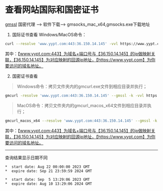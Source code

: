 # 查看网站国际和国密证书

[gmssl](https://gmssl.cn/gmssl/index.jsp) 国密代理 --> 软件下载--> gmsocks_mac_x64,gmsocks.exe下载地址

1. 国际证书查看
Windows/MacOS命令：

```sh
curl --resolve 'www.yypt.com:443:36.150.14.145' -vvl https://www.yypt.com
```
	
其中：【www.yypt.com:443】为域名+端口号与【36.150.14.145】的ip做映射关联，【36.150.14.145】为对应映射的回源ip地址，【https://www.yypt.com】为你要访问的域名地址。

2. 国密证书查看
  
> Windows命令：拷贝文件夹内的gmcurl.exe文件到相应目录并执行；

```sh
gmcurl -resolve 'www.yypt.com:443:36.150.14.145' --gmssl -k -vvl https://www.yypt.com
```

> MacOS命令：拷贝文件夹内的gmcurl_macos_x64文件到相应目录并执行；

```sh
gmcurl_macos_x64 --resolve 'www.yypt.com:443:36.150.14.145' --gmssl -k -vvl https://www.yypt.com
```

其中：【www.yypt.com:443】为域名+端口号与【36.150.14.145】的ip做映射关联，【36.150.14.145】为对应映射的回源ip地址，【https://www.yypt.com】为你要访问的域名地址。


--------

查询结果显示日期不同

```
*  start date: Aug 22 00:00:00 2023 GMT
*  expire date: Sep 21 23:59:59 2024 GMT

*  start date: Sep  5 13:29:06 2023 GMT
*  expire date: Aug 10 13:29:06 2024 GMT
```
